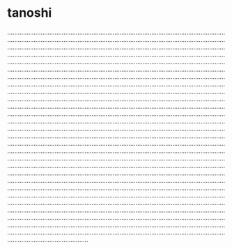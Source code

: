 # tanoshi

..............................................................................................................................................................................................................................................................................................................................................................................................................................................................................................................................................................................................................................................................................................................................................................................................................................................................................................................................................................................................................................................................................................................................................................................................................................................................................................................................................................................................................................................................................................................................................................................................................................................................................................................................................................................................................................................................................................................................................................................................................................................................................................................................................................................................................................................................................................................................................................................................................................................................................................................................................................................................................................................................................................................................................................................................................................................................................................................................................................................................................................................................................................................................................................................................................................................................................................................................................................................................................................................................................................................................................................................................................................................................